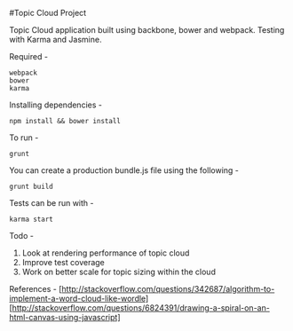 #Topic Cloud Project

Topic Cloud application built using backbone, bower and webpack. Testing with Karma and Jasmine.

Required -
```
webpack
bower
karma
```

Installing dependencies -
```
npm install && bower install
```

To run -
```
grunt
```

You can create a production bundle.js file using the following -
```
grunt build
```

Tests can be run with -
```
karma start
```

Todo -
1. Look at rendering performance of topic cloud
2. Improve test coverage
3. Work on better scale for topic sizing within the cloud

References -
[http://stackoverflow.com/questions/342687/algorithm-to-implement-a-word-cloud-like-wordle]
[http://stackoverflow.com/questions/6824391/drawing-a-spiral-on-an-html-canvas-using-javascript]
